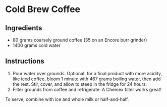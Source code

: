 # Cold Brew Coffee

## Ingredients

- 80 grams coarsely ground coffee (35 on an Encore burr grinder)
- 1400 grams cold water

## Instructions

1. Pour water over grounds. Optional: for a final product with more acidity, like iced coffee, bloom 1 minute with 467 grams boiling water, then add the rest. Stir, cover, and allow to steep in the fridge for 24 hours.
2. Filter grounds from coffee and refrigerate. A Chemex filter works great!

To serve, combine with ice and whole milk or half-and-half. 
